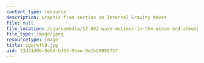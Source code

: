 ```yaml
---
content_type: resource
description: Graphic from section on Internal Gravity Waves.
file: null
file_location: /coursemedia/12-802-wave-motions-in-the-ocean-and-atmosphere-spring-2004/33d31d868e64b3030bae9e1b69088757_igwrefl9.jpg
file_type: image/jpeg
resourcetype: Image
title: igwrefl9.jpg
uid: 33d31d86-8e64-b303-0bae-9e1b69088757
---
```

